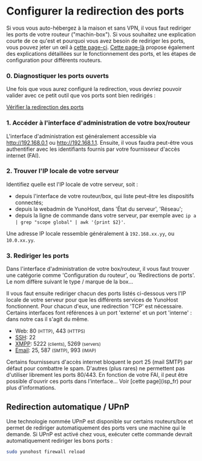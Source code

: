 # Configurer la redirection des ports

Si vous vous auto-hébergez à la maison et sans VPN, il vous faut rediriger les ports de votre routeur ("machin-box"). Si vous souhaitez une explication courte de ce qu'est et pourquoi vous avez besoin de rediriger les ports, vous pouvez jeter un œil à [cette page-ci](port_forwarding_fr). [Cette page-là](https://craym.eu/tutoriels/utilitaires/ouvrir_les_ports_de_sa_box.html) propose également des explications détaillées sur le fonctionnement des ports, et les étapes de configuration pour différents routeurs.

### 0. Diagnostiquer les ports ouverts

Une fois que vous aurez configuré la redirection, vous devriez pouvoir valider avec ce petit outil que vos ports sont bien redirigés :

<a class="btn btn-default" href="http://ports.yunohost.org">Vérifier la redirection des ports</a>

### 1. Accéder à l'interface d'administration de votre box/routeur

L'interface d'administration est généralement accessible via http://192.168.0.1 ou http://192.168.1.1.
Ensuite, il vous faudra peut-être vous authentifier avec les identifiants
fournis par votre fournisseur d'accès internet (FAI).

### 2. Trouver l'IP locale de votre serveur

Identifiez quelle est l'IP locale de votre serveur, soit :
- depuis l'interface de votre routeur/box, qui liste peut-être les dispositifs
  connectés;
- depuis la webadmin de YunoHost, dans 'État du serveur', 'Réseau';
- depuis la ligne de commande dans votre serveur, par exemple avec `ip a | grep "scope global" | awk '{print $2}'`.

Une adresse IP locale ressemble généralement à `192.168.xx.yy`, ou `10.0.xx.yy`.

### 3. Rediriger les ports

Dans l'interface d'administration de votre box/routeur, il vous faut trouver
une catégorie comme 'Configuration du routeur', ou 'Redirections de ports'. Le
nom diffère suivant le type / marque de la box...

Il vous faut ensuite rediriger chacun des ports listés ci-dessous vers l'IP locale de votre serveur pour que les différents services de YunoHost fonctionnent. Pour chacun d'eux, une redirection 'TCP' est nécessaire. Certains interfaces font références à un port 'externe' et un port 'interne' : dans notre cas il s'agit du même.

* Web: 80 <small>(HTTP)</small>, 443 <small>(HTTPS)</small>
* [SSH](/ssh_fr): 22
* [XMPP](/XMPP_fr): 5222 <small>(clients)</small>, 5269 <small>(servers)</small>
* [Email](/email_en): 25, 587 <small>(SMTP)</small>, 993 <small>(IMAP)</small>

<div class="alert alert-warning" markdown="1">
<span class="glyphicon glyphicon-warning-sign"></span> Certains fournisseurs d'accès internet bloquent le port 25 (mail SMTP) par défaut pour combattre le spam. D'autres (plus rares) ne permettent pas d'utiliser librement les ports 80/443. En fonction de votre FAI, il peut être possible d'ouvrir ces ports dans l'interface... Voir [cette page](isp_fr) pour plus d'informations.
</div>

## Redirection automatique / UPnP

Une technologie nommée UPnP est disponible sur certains routeurs/box et permet de rediriger automatiquement des ports vers une machine qui le demande. Si UPnP est activé chez vous, exécuter cette commande devrait automatiquement rediriger les bons ports :

```bash
sudo yunohost firewall reload
```

